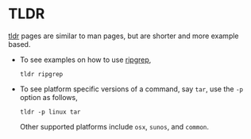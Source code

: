 # TLDR

[tldr](https://tldr.sh/) pages are similar to man pages, but are shorter and
more example based.

- To see examples on how to use [ripgrep](ripgrep.md),

  ```
  tldr ripgrep
  ```
- To see platform specific versions of a command, say `tar`, use the `-p` option
  as follows,
  
  ```
  tldr -p linux tar
  ```
  
  Other supported platforms include `osx`, `sunos`, and `common`.
